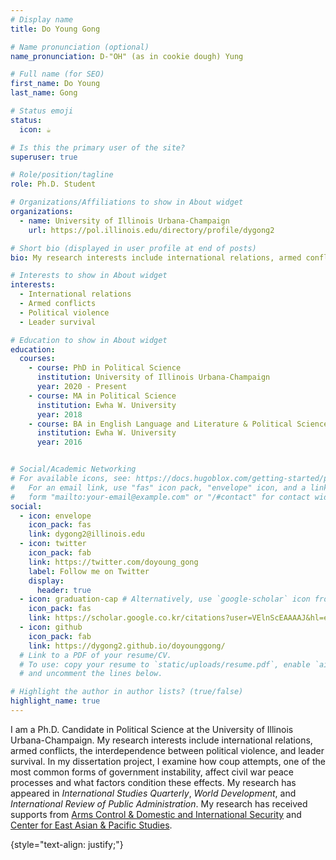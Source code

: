 ```yaml
---
# Display name
title: Do Young Gong

# Name pronunciation (optional)
name_pronunciation: D-"OH" (as in cookie dough) Yung

# Full name (for SEO)
first_name: Do Young
last_name: Gong

# Status emoji
status:
  icon: ☕️

# Is this the primary user of the site?
superuser: true

# Role/position/tagline
role: Ph.D. Student

# Organizations/Affiliations to show in About widget
organizations:
  - name: University of Illinois Urbana-Champaign
    url: https://pol.illinois.edu/directory/profile/dygong2

# Short bio (displayed in user profile at end of posts)
bio: My research interests include international relations, armed conflicts, the interdependence between political violence, and leader survival.

# Interests to show in About widget
interests:
  - International relations
  - Armed conflicts
  - Political violence
  - Leader survival

# Education to show in About widget
education:
  courses:
    - course: PhD in Political Science
      institution: University of Illinois Urbana-Champaign
      year: 2020 - Present
    - course: MA in Political Science
      institution: Ewha W. University 
      year: 2018
    - course: BA in English Language and Literature & Political Science
      institution: Ewha W. University
      year: 2016


# Social/Academic Networking
# For available icons, see: https://docs.hugoblox.com/getting-started/page-builder/#icons
#   For an email link, use "fas" icon pack, "envelope" icon, and a link in the
#   form "mailto:your-email@example.com" or "/#contact" for contact widget.
social:
  - icon: envelope
    icon_pack: fas
    link: dygong2@illinois.edu
  - icon: twitter
    icon_pack: fab
    link: https://twitter.com/doyoung_gong
    label: Follow me on Twitter
    display:
      header: true
  - icon: graduation-cap # Alternatively, use `google-scholar` icon from `ai` icon pack
    icon_pack: fas
    link: https://scholar.google.co.kr/citations?user=VElnScEAAAAJ&hl=en
  - icon: github
    icon_pack: fab
    link: https://dygong2.github.io/doyounggong/
  # Link to a PDF of your resume/CV.
  # To use: copy your resume to `static/uploads/resume.pdf`, enable `ai` icons in `params.yaml`,
  # and uncomment the lines below.

# Highlight the author in author lists? (true/false)
highlight_name: true
---
```


I am a Ph.D. Candidate in Political Science at the University of Illinois Urbana-Champaign. My research interests include international relations, armed conflicts, the interdependence between political violence, and leader survival. In my dissertation project, I examine how coup attempts, one of the most common forms of government instability, affect civil war peace processes and what factors condition these effects. My research has appeared in *International Studies Quarterly*, *World Development*, and *International Review of Public Administration*. My research has received supports from [Arms Control & Domestic and International Security](https://acdis.illinois.edu) and [Center for East Asian & Pacific Studies](https://ceaps.illinois.edu).

{style="text-align: justify;"}
